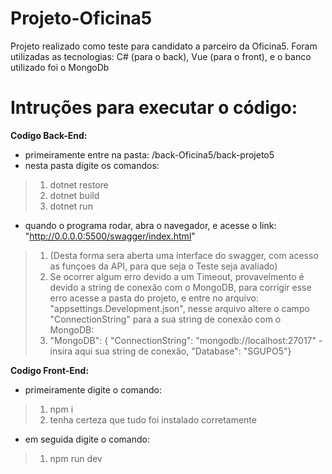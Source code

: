 # Projeto-Oficina5
Projeto realizado como teste para candidato a parceiro da Oficina5.
Foram utilizadas as tecnologias: C# (para o back), Vue (para o front), e o banco utilizado foi o MongoDb

# Intruções para executar o código:

**Codigo Back-End:** 
* primeiramente entre na pasta: /back-Oficina5/back-projeto5
* nesta pasta digite os comandos: 
> 1. dotnet restore
> 2. dotnet build
> 3. dotnet run
* quando o programa rodar, abra o navegador, e acesse o link: "http://0.0.0.0:5500/swagger/index.html"
> 1. (Desta forma sera aberta uma interface do swagger, com acesso as funçoes da API, para que seja o Teste seja avaliado)
> 2. Se ocorrer algum erro devido a um Timeout, provavelmento é devido a string de conexão com o MongoDB, para corrigir esse erro acesse a pasta do projeto, e entre no arquivo: "appsettings.Development.json", nesse arquivo altere o campo "ConnectionString" para a sua string de conexão com o MongoDB:
> 3. "MongoDB":  {
    "ConnectionString": "mongodb://localhost:27017" -insira aqui sua string de conexão,
    "Database": "SGUPO5"}

**Codigo Front-End:** 
* primeiramente digite o comando:
> 1. npm i
> 2. tenha certeza que tudo foi instalado corretamente
* em seguida digite o comando:
> 1. npm run dev
